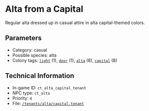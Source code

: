 # Alta from a Capital

Regular alta dressed up in casual attire in alta capital-themed colors.

## Parameters

- Category: casual
- Possible species: alta
- Colony tags: [`light`](https://ceterai.github.io/MyEnternia/Wiki/Tags/Light) (1), [`door`](https://ceterai.github.io/MyEnternia/Wiki/Tags/Door) (1), [`alta`](https://ceterai.github.io/MyEnternia/Wiki/Tags/Alta) (8), [`capital`](https://ceterai.github.io/MyEnternia/Wiki/Tags/Capital) (8)

## Technical Information

- In-game ID: `ct_alta_capital_tenant`
- NPC type: `ct_alta`
- Priority: `4`
- File: [`/tenants/alta/capital.tenant`](https://github.com/Ceterai/Enternia/blob/main/tenants/alta/capital.tenant)

